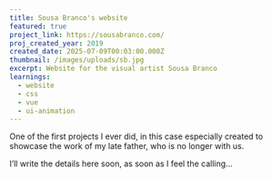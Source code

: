```yaml
---
title: Sousa Branco's website
featured: true
project_link: https://sousabranco.com/
proj_created_year: 2019
created_date: 2025-07-09T00:03:00.000Z
thumbnail: /images/uploads/sb.jpg
excerpt: Website for the visual artist Sousa Branco
learnings:
  - website
  - css
  - vue
  - ui-animation
---
```

One of the first projects I ever did, in this case especially created to showcase the work of my late father, who is no longer with us.

I’ll write the details here soon, as soon as I feel the calling...
